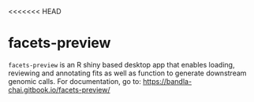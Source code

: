 <<<<<<< HEAD

# facets-preview
`facets-preview` is an R shiny based desktop app that enables loading, reviewing and annotating fits as well as function to generate downstream genomic calls. For documentation, go to: https://bandla-chai.gitbook.io/facets-preview/
